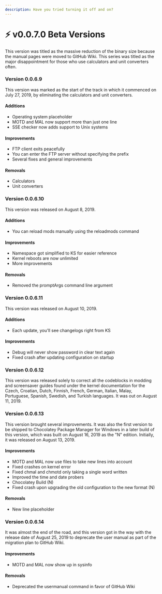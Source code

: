 ```yaml
---
description: Have you tried turning it off and on?
---
```


# ⚡ v0.0.7.0 Beta Versions

This version was titled as the massive reduction of the binary size because the manual pages were moved to GitHub Wiki. This series was titled as the major disappointment for those who use calculators and unit converters often.

### Version 0.0.6.9

This version was marked as the start of the track in which it commenced on July 27, 2019, by eliminating the calculators and unit converters.

#### Additions

* Operating system placeholder
* MOTD and MAL now support more than just one line
* SSE checker now adds support to Unix systems

#### Improvements

* FTP client exits peacefully
* You can enter the FTP server without specifying the prefix
* Several fixes and general improvements

#### Removals

* Calculators
* Unit converters

### Version 0.0.6.10

This version was released on August 8, 2019.

#### Additions

* You can reload mods manually using the reloadmods command

#### Improvements

* Namespace got simplified to KS for easier reference
* Kernel reboots are now unlimited
* More improvements

#### Removals

* Removed the promptArgs command line argument

### Version 0.0.6.11

This version was released on August 10, 2019.

#### Additions

* Each update, you'll see changelogs right from KS

#### Improvements

* Debug will never show password in clear text again
* Fixed crash after updating configuration on startup

### Version 0.0.6.12

This version was released solely to correct all the codeblocks in modding and screensaver guides found under the kernel documentation for the Czech, Croatian, Dutch, Finnish, French, German, Italian, Malay, Portuguese, Spanish, Swedish, and Turkish languages. It was out on August 11, 2019.

### Version 0.0.6.13

This version brought several improvements. It was also the first version to be shipped to Chocolatey Package Manager for Windows in a later build of this version, which was built on August 16, 2019 as the "N" edition. Initially, it was released on August 13, 2019.

#### Improvements

* MOTD and MAL now use files to take new lines into account
* Fixed crashes on kernel error
* Fixed chmal and chmotd only taking a single word written
* Improved the time and date probers
* Chocolatey Build (N)
* Fixed crash upon upgrading the old configuration to the new format (N)

#### Removals

* New line placeholder

### Version 0.0.6.14

It was almost the end of the road, and this version got in the way with the release date of August 25, 2019 to deprecate the user manual as part of the migration plan to GitHub Wiki.

#### Improvements

* MOTD and MAL now show up in sysinfo

#### Removals

* Deprecated the usermanual command in favor of GitHub Wiki
